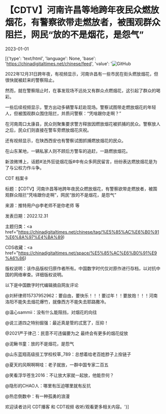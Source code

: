 # 【CDTV】河南许昌等地跨年夜民众燃放烟花，有警察欲带走燃放者，被围观群众阻拦，网民“放的不是烟花，是怨气”

2023-01-01

[{'type': 'text/html', 'language': None, 'base': 'https://chinadigitaltimes.net/chinese/feed', 'value': '![GitHub](https://chinadigitaltimes.net/chinese/files/2023/01/截屏2023-01-01-17.39.22.png)

2022年12月31日跨年夜，有视频显示，河南许昌有一些市民在街头燃放烟花，但很快就被赶来的警察阻止。

然而，就在警察阻止时，在事发现场不远处又有群众点燃烟花，这引起了群众的喝彩。

一些后续视频显示，警方出动多辆警车赶赴现场。警察试图带走燃放烟花的年轻人，但被围观群众围住阻拦，并质问警察：“凭啥跟你走啊？”

在河南周口太康县，民众则聚集要求警方释放因燃放烟花被抓捕的民众。警察放人之后，民众们则直接在警车旁燃放烟花庆祝。

还有视频显示，在陕西西安也有警察试图抓捕燃放烟花的民众。

在山东某地，一辆私家人则不顾后方警车的追赶，一路燃放烟花。

新浪微博上，话题#法外狂徒烟花版#中有众多网民留言，纷纷表达燃放烟花是为了与公权力作斗争。



CDT 档案卡

标题：【CDTV】河南许昌等地跨年夜民众燃放烟花，有警察欲带走燃放者，被围观群众阻拦“凭啥跟你走啊”，网民“放的不是烟花，是怨气”

来源：推特用户@李老师不是你老师 等

发表日期：2022.12.31

主题归类：<a href="https://chinadigitaltimes.net/chinese/tag/%E5%85%AC%E6%B0%91%E6%8A%97%E4%BA%89)

CDS收藏：<a href="https://chinadigitaltimes.net/space/%E5%85%AC%E6%B0%91%E9%A6%86)

版权说明：该作品版权归原作者所有。中国数字时代仅对原作进行存档，以对抗中国的网络审查。详细版权说明。





以下是中国数字时代编辑摘自网友评论



@刘轩律师15737952962：要自由，要快乐！！！要过年！！要放炮！！！河南洛阳不能失去烟花爆竹，就像西方不能失去耶路撒冷。

@温心sammii：没有什么能阻挡，对烟花的向往

@说三道四之特别倔强：最近真是管的忒宽了，压抑！

@2021严于律己：民意不可违偏要为之 最终会有更多的烟花绽放

@泥鳅书童：放的不是烟花，是怨气

@山东蓝翔高级技工学校校草_789：总想着给老百姓脖子上拴链子

@夏天的风啊啊啊哇：老子就放，一群中国专家二百五

@笑看浮华苍生2016：不让放大家就一起放，他能奈何？

@隐形的CHAO人：哪里有压迫哪里就有反抗

@热恋倒数中：有一种孤勇的浪漫



欢迎读者访问 CDT播客 和 CDT视频 收听/观看更多相关内容。'}]